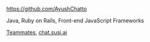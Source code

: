 
<!-- Give link to your github home page -->
<span id="github">https://github.com/AyushChatto</span>

<!-- Give up to 3 expertise areas that you claim credit for -->
<span id="areas">Java, Ruby on Rails, Front-end JavaScript Frameworks</span>

<!-- Give your internal and external projects related to the module -->
<span id="projects">[Teammates](https://github.com/TEAMMATES/teammates), [chat.susi.ai](https://github.com/fossasia/chat.susi.ai)</span>
